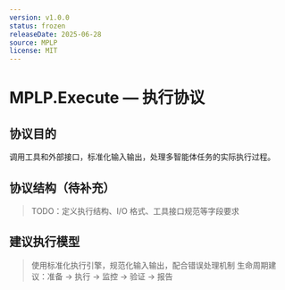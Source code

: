 ```yaml
---
version: v1.0.0
status: frozen
releaseDate: 2025-06-28
source: MPLP
license: MIT
---
```


# MPLP.Execute — 执行协议

## 协议目的
调用工具和外部接口，标准化输入输出，处理多智能体任务的实际执行过程。

## 协议结构（待补充）
> TODO：定义执行结构、I/O 格式、工具接口规范等字段要求

## 建议执行模型
> 使用标准化执行引擎，规范化输入输出，配合错误处理机制
> 生命周期建议：准备 → 执行 → 监控 → 验证 → 报告